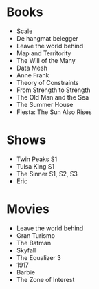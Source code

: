# Books

- Scale
- De hangmat belegger
- Leave the world behind
- Map and Territority
- The Will of the Many
- Data Mesh
- Anne Frank
- Theory of Constraints
- From Strength to Strength
- The Old Man and the Sea
- The Summer House
- Fiesta: The Sun Also Rises

# Shows

- Twin Peaks S1
- Tulsa King S1
- The Sinner S1, S2, S3
- Eric

# Movies

- Leave the world behind
- Gran Turismo
- The Batman
- Skyfall
- The Equalizer 3
- 1917
- Barbie
- The Zone of Interest
